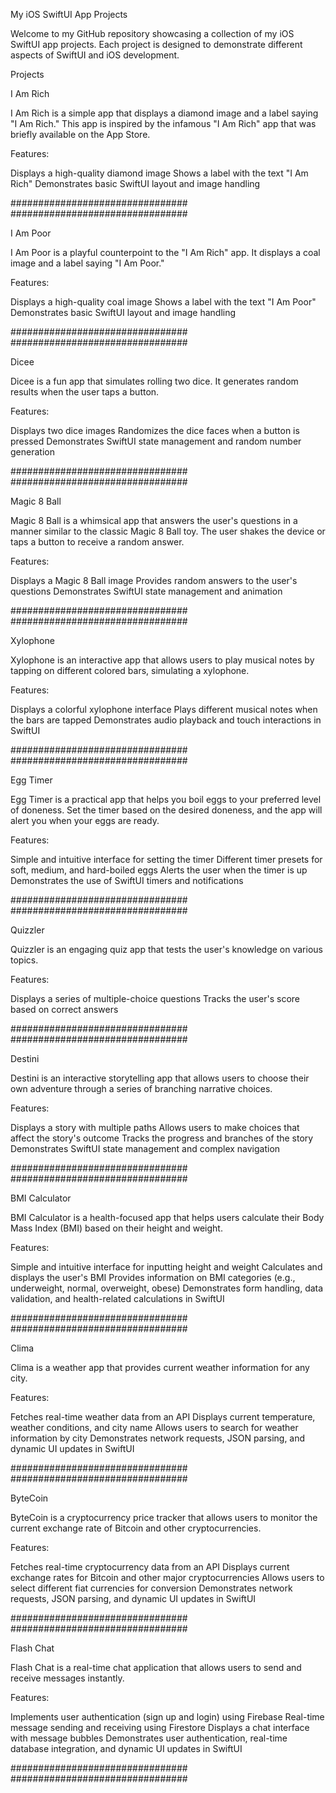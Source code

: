 My iOS SwiftUI App Projects

Welcome to my GitHub repository showcasing a collection of my iOS SwiftUI app projects. Each project is designed to demonstrate different aspects of SwiftUI and iOS development.

Projects

I Am Rich

I Am Rich is a simple app that displays a diamond image and a label saying "I Am Rich." This app is inspired by the infamous "I Am Rich" app that was briefly available on the App Store.

Features:

Displays a high-quality diamond image
Shows a label with the text "I Am Rich"
Demonstrates basic SwiftUI layout and image handling

################################ ################################

I Am Poor

I Am Poor is a playful counterpoint to the "I Am Rich" app. It displays a coal image and a label saying "I Am Poor."

Features:

Displays a high-quality coal image
Shows a label with the text "I Am Poor"
Demonstrates basic SwiftUI layout and image handling

################################ ################################

Dicee

Dicee is a fun app that simulates rolling two dice. It generates random results when the user taps a button.

Features:

Displays two dice images
Randomizes the dice faces when a button is pressed
Demonstrates SwiftUI state management and random number generation

################################ ################################


Magic 8 Ball

Magic 8 Ball is a whimsical app that answers the user's questions in a manner similar to the classic Magic 8 Ball toy. The user shakes the device or taps a button to receive a random answer.

Features:

Displays a Magic 8 Ball image
Provides random answers to the user's questions
Demonstrates SwiftUI state management and animation

################################ ################################

Xylophone

Xylophone is an interactive app that allows users to play musical notes by tapping on different colored bars, simulating a xylophone.

Features:

Displays a colorful xylophone interface
Plays different musical notes when the bars are tapped
Demonstrates audio playback and touch interactions in SwiftUI

################################ ################################

Egg Timer

Egg Timer is a practical app that helps you boil eggs to your preferred level of doneness. Set the timer based on the desired doneness, and the app will alert you when your eggs are ready.

Features:

Simple and intuitive interface for setting the timer
Different timer presets for soft, medium, and hard-boiled eggs
Alerts the user when the timer is up
Demonstrates the use of SwiftUI timers and notifications

################################ ################################

Quizzler

Quizzler is an engaging quiz app that tests the user's knowledge on various topics.

Features:

Displays a series of multiple-choice questions
Tracks the user's score based on correct answers

################################ ################################

Destini

Destini is an interactive storytelling app that allows users to choose their own adventure through a series of branching narrative choices.

Features:

Displays a story with multiple paths
Allows users to make choices that affect the story's outcome
Tracks the progress and branches of the story
Demonstrates SwiftUI state management and complex navigation

################################ ################################

BMI Calculator

BMI Calculator is a health-focused app that helps users calculate their Body Mass Index (BMI) based on their height and weight.

Features:

Simple and intuitive interface for inputting height and weight
Calculates and displays the user's BMI
Provides information on BMI categories (e.g., underweight, normal, overweight, obese)
Demonstrates form handling, data validation, and health-related calculations in SwiftUI


################################ ################################

Clima

Clima is a weather app that provides current weather information for any city.

Features:

Fetches real-time weather data from an API
Displays current temperature, weather conditions, and city name
Allows users to search for weather information by city
Demonstrates network requests, JSON parsing, and dynamic UI updates in SwiftUI

################################ ################################

ByteCoin

ByteCoin is a cryptocurrency price tracker that allows users to monitor the current exchange rate of Bitcoin and other cryptocurrencies.

Features:

Fetches real-time cryptocurrency data from an API
Displays current exchange rates for Bitcoin and other major cryptocurrencies
Allows users to select different fiat currencies for conversion
Demonstrates network requests, JSON parsing, and dynamic UI updates in SwiftUI


################################ ################################


Flash Chat

Flash Chat is a real-time chat application that allows users to send and receive messages instantly.

Features:

Implements user authentication (sign up and login) using Firebase
Real-time message sending and receiving using Firestore
Displays a chat interface with message bubbles
Demonstrates user authentication, real-time database integration, and dynamic UI updates in SwiftUI


################################ ################################
